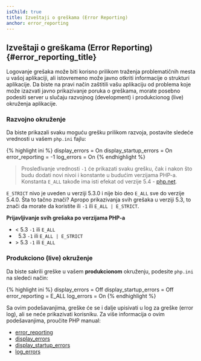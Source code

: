```yaml
---
isChild: true
title: Izveštaji o greškama (Error Reporting)
anchor: error_reporting
---
```


## Izveštaji o greškama (Error Reporting) {#error_reporting_title}

Logovanje grešaka može biti korisno prilikom traženja problematičnih mesta u vašoj aplikaciji, ali istovremeno može
javno otkriti informacije o strukturi aplikacije. Da biste na pravi način zaštitili vašu aplikaciju od problema koje
može izazvati javno prikazivanje poruka o greškama, morate posebno podesiti server u slučaju razvojnog (development)
i produkcionog (live) okruženja aplikacije.

### Razvojno okruženje

Da biste prikazali svaku moguću grešku prilikom razvoja, postavite sledeće vrednosti u vašem `php.ini` fajlu:

{% highlight ini %}
display_errors = On
display_startup_errors = On
error_reporting = -1
log_errors = On
{% endhighlight %}

> Prosleđivanje vrednosti `-1` će prikazati svaku grešku, čak i nakon što budu dodati novi nivoi i konstante u budućim
> verzijama PHP-a. Konstanta `E_ALL` takođe ima isti efekat od verzije 5.4 - [php.net](http://php.net/function.error-reporting).

`E_STRICT` nivo je uveden u verziji 5.3.0 i nije bio deo `E_ALL` sve do verzije 5.4.0. Šta to tačno znači?
Apropo prikazivanja svih grešaka u verziji 5.3, to znači da morate da koristite ili `-1` ili `E_ALL | E_STRICT`.

**Prijavljivanje svih grešaka po verzijama PHP-a**

* &lt; 5.3 `-1` ili `E_ALL`
* &nbsp; 5.3 `-1` ili `E_ALL | E_STRICT`
* &gt; 5.3 `-1` ili `E_ALL`

### Produkciono (live) okruženje

Da biste sakrili greške u vašem **produkcionom** okruženju, podesite `php.ini` na sledeći način:

{% highlight ini %}
display_errors = Off
display_startup_errors = Off
error_reporting = E_ALL
log_errors = On
{% endhighlight %}

Sa ovim podešavanjima, greške će se i dalje upisivati u log za greške (error log), ali se neće prikazivati korisniku.
Za više informacija o ovim podešavanjima, proučite PHP manual:

* [error_reporting](http://php.net/errorfunc.configuration#ini.error-reporting)
* [display_errors](http://php.net/errorfunc.configuration#ini.display-errors)
* [display_startup_errors](http://php.net/errorfunc.configuration#ini.display-startup-errors)
* [log_errors](http://php.net/errorfunc.configuration#ini.log-errors)

